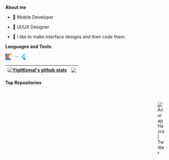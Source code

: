 **About me**

- 📱 Mobile Developer 

- 💎 UI/UX Designer

- 💫 I like to make interface designs and then code them.

**Languages and Tools:**  

<code><img height="20" src="https://raw.githubusercontent.com/github/explore/80688e429a7d4ef2fca1e82350fe8e3517d3494d/topics/kotlin/kotlin.png"></code>
<code><img height="20" src="https://raw.githubusercontent.com/github/explore/80688e429a7d4ef2fca1e82350fe8e3517d3494d/topics/java/java.png"></code>
<code><img height="20" src="https://raw.githubusercontent.com/github/explore/80688e429a7d4ef2fca1e82350fe8e3517d3494d/topics/flutter/flutter.png"></code>  


| <a href="https://github.com/yigitkemal/github-readme-stats"><img align="center" src="https://github-readme-stats.vercel.app/api?username=yigitkemal&show_icons=true&include_all_commits=true&theme=buefy&hide_border=true" alt="YigitKemal's github stats" /></a> | <a href="https://github.com/yigitkemal/github-readme-stats"><img align="center" src="https://github-readme-stats.vercel.app/api/top-langs/?username=yigitkemal&layout=compact&theme=buefy&hide_border=true" /></a> |
| ------------- | ------------- |

#### Top Repositories


<!-- <a href="https://github.com/yigitkemal/github-readme-stats">
  <img align="center" src="https://github-readme-stats.vercel.app/api/pin/?username=yigitkemal&repo=github-readme-stats&theme=buefy" />
</a>
<a href="https://github.com/yigitkemal/yigitkemal.github.io">
  <img align="center" src="https://github-readme-stats.vercel.app/api/pin/?username=yigitkemal&repo=anuraghazra.github.io&theme=buefy" />
</a> -->

<br />
<br />

<a href="https://twitter.com/yigitkemalagac">
  <img align="right" alt="Anurag Hazra | Twitter" width="21px" src="https://raw.githubusercontent.com/anuraghazra/anuraghazra/master/assets/twitter.svg" />
</a>
